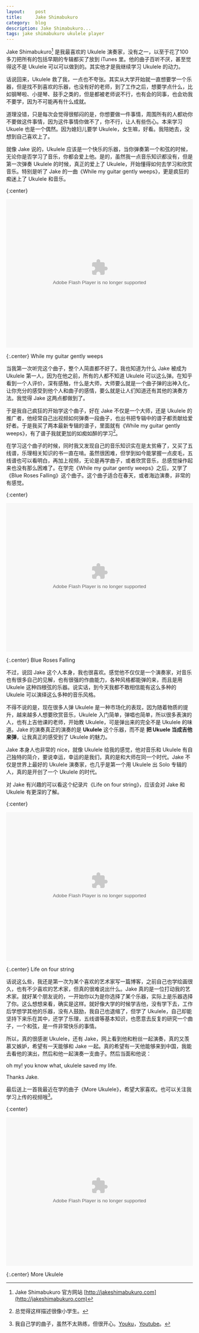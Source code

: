 ```yaml
---
layout:    post
title:     Jake Shimabukuro
category:  blog
description: Jake Shimabukuro...
tags: jake shimabukuro ukulele player
---
```

Jake Shimabukuro[^1] 是我最喜欢的 Ukulele 演奏家，没有之一，以至于花了100多刀把所有的包括早期的专辑都买了放到 iTunes 里。他的曲子百听不厌，甚至觉得这不是 Ukulele 可以可以做到的。其实他才是我继续学习 Ukulele 的动力。

话说回来，Ukulele 救了我，一点也不夸张。其实从大学开始就一直想要学一个乐器，但是找不到喜欢的乐器，也没有好的老师，到了工作之后，想要学点什么，比如钢琴啦、小提琴、鼓手之类的，但是都被老师说不行，也有会的同事，也会劝我不要学，因为不可能再有什么成就。

道理没错，只是每次会觉得很郁闷的是，你想要做一件事情，周围所有的人都劝你不要做这件事情，因为这件事情你做不了，你不行，让人有些伤心。本来学习 Ukuele 也是一个偶然。因为媳妇儿要学 Ukulele，女生嘛，好看。我陪她去，没想到自己喜欢上了。

就像 Jake 说的，Ukulele 应该是一个快乐的乐器，当你弹奏第一个和弦的时候，无论你是否学习了音乐，你都会爱上他。是的，虽然我一点音乐知识都没有，但是第一次弹奏 Ukulele 的时候，真正的爱上了 Ukulele，开始懂得如何去学习和欣赏音乐。特别是听了 Jake 的一曲《While my guitar gently weeps》，更是疯狂的痴迷上了 Ukulele 和音乐。

{:center}
<p><embed src="chrome-extension://alddjbjplgobbllfolehibiclbhmomla/player.swf?VideoIDS=XMzA0NTcyMzgw/v.swf" allowFullScreen="true" quality="high" width="100%" height="400" align="middle" allowScriptAccess="always" type="application/x-shockwave-flash"/></p>

{:.center}
While my guitar gently weeps

当我第一次听完这个曲子，整个人简直都不好了。我也知道为什么 Jake 被成为 Ukulele 第一人，因为在他之前，所有的人都不知道 Ukulele 可以这么弹。在知乎看到一个人评价，深有感触，什么是大师，大师要么就是一个曲子弹的出神入化，让你充分的感受到他个人和曲子的感情，要么就是让人们知道还有其他的演奏方法。我觉得 Jake 这两点都做到了。

于是我自己疯狂的开始学这个曲子，好在 Jake 不仅是一个大师，还是 Ukulele 的推广者，他经常自己出视频如何弹奏一段曲子，也出书把专辑中的谱子都贡献给爱好者。于是我买了两本最新专辑的谱子，里面就有《While my guitar gently weeps》，有了谱子我就更加的如痴如醉的学习[^3]。

在学习这个曲子的时候，同时我又发现自己的音乐知识实在是太贫瘠了，又买了五线谱，乐理相关知识的书一直在啃。虽然很困难，但学到如今能掌握一点皮毛，五线谱也可以看明白，再加上视频，无论是再学曲子，或者欣赏音乐，总感觉操作起来也没有那么困难了。在学完《While my guitar gently weeps》之后，又学了《Blue Roses Falling》这个曲子。这个曲子适合在春天，或者海边演奏，非常的有感觉。

{:center}
<p>
<embed src="chrome-extension://alddjbjplgobbllfolehibiclbhmomla/player.swf?VideoIDS=XNjgzNDc4ODA0/v.swf" allowFullScreen="true" quality="high" width="100%" height="400" align="middle" allowScriptAccess="always" type="application/x-shockwave-flash"></p>

{:.center}
Blue Roses Falling

不过，说回 Jake 这个人本身，我也很喜欢。感觉他不仅仅是一个演奏家，对音乐也有很多自己的见解，也有很强的作曲能力，各种风格都能弹的来，而且是用 Ukulele 这种四根弦的乐器。说实话，到今天我都不敢相信能有这么多种的 Ukulele 可以演绎这么多种的音乐风格。

不得不说的是，现在很多人弹 Ukulele 是一种市场化的表现，因为随着物质的提升，越来越多人想要欣赏音乐，Ukulele 入门简单，弹唱也简单，所以很多表演的人，也有上吉他课的老师，开始教 Ukulele，可是弹出来的完全不是 Ukulele 的味道。Jake 的演奏真正的演奏的是 **Ukulele** 这个乐器，而不是 **把 Ukuele 当成吉他来弹**，让我真正的感受到了 Ukulele 的魅力。

Jake 本身人也非常的 nice，就像 Ukulele 给我的感觉，他对音乐和 Ukulele 有自己独特的简介，要说幸运，幸运的是我们，真的是和大师在同一个时代。Jake 不仅是世界上最好的 Ukulele 演奏家，也几乎是第一个用 Ukulele 出 Solo 专辑的人，真的是开创了一个 Ukulele 的时代。

对 Jake 有兴趣的可以看这个纪录片《Life on four string》，应该会对 Jake 和 Ukulele 有更深的了解。

{:center}
<p>
<embed src="chrome-extension://alddjbjplgobbllfolehibiclbhmomla/player.swf?VideoIDS=XNTY2NTk0NDA0/v.swf" allowFullScreen="true" quality="high" width="100%" height="400" align="middle" allowScriptAccess="always" type="application/x-shockwave-flash"></p>

{:.center}
Life on four string

话说这么些，我还是第一次为某个喜欢的艺术家写一篇博客，之前自己也学绘画很久，也有不少喜欢的艺术家，但真的很难说出什么。Jake 真的是一位打动我的艺术家。就好某个朋友说的，一开始你以为是你选择了某个乐器，实际上是乐器选择了你。这么想想来看，确实是这样。就好像大学的时候学吉他，没有学下去，工作后学想学其他的乐器，没有人鼓励，我自己也退缩了，但学了 Ukulele，自己却能坚持下来乐在其中，还学了乐理，五线谱等基本知识，也愿意去反复的研究一个曲子，一个和弦，是一件非常快乐的事情。

所以，真的很感谢 Ukulele，还有 Jake，网上看到他和粉丝一起演奏，真的又羡慕又嫉妒，希望有一天能够和 Jake 一起。真的希望有一天他能够来到中国，我能去看他的演出，然后和他一起演奏一支曲子。然后当面和他说：

oh my! you know what, ukulele saved my life.

Thanks Jake.

最后送上一首我最近在学的曲子《More Ukulele》，希望大家喜欢。也可以关注我学习上传的视频哦[^2]。

{:center}
<p>
<embed src="chrome-extension://alddjbjplgobbllfolehibiclbhmomla/player.swf?VideoIDS=XOTAwOTA2OTA4/v.swf" allowFullScreen="true" quality="high" width="100%" height="400" align="middle" allowScriptAccess="always" type="application/x-shockwave-flash">
</p>

{:.center}
More Ukulele

[^1]: Jake Shimabukuro 官方网站 [http://jakeshimabukuro.com](http://jakeshimabukuro.com)

[^2]: 我自己学的曲子，虽然不太熟练，但很开心。[Youku](http://i.youku.com/u/UMTUxMTc5MjE2)，[Youtube](https://www.youtube.com/channel/UCYHSKDgPO6CBpDn4IvhB7rA)。

[^3]: 总觉得这样描述很像小学生。